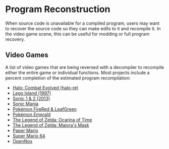 # Program Reconstruction
When source code is unavailable for a compiled program, users may want to recover the source code so they can make edits to it and recompile it. 
In the video game scene, this can be useful for modding or full program recovery.  

## Video Games
A list of video games that are being reversed with a decompiler to recompile either the entire game or individual functions.
Most projects include a percent completion of the estimated program recompilation:

- [Halo: Combat Evolved (halo-re)](https://github.com/halo-re/halo)
- [Lego Island (1997)](https://github.com/isledecomp/isle)
- [Sonic 1 & 2 (2013)](https://github.com/Rubberduckycooly/Sonic-1-2-2013-Decompilation)
- [Sonic Mania](https://github.com/Rubberduckycooly/Sonic-Mania-Decompilation)
- [Pokémon FireRed & LeafGreen](https://github.com/pret/pokefirered)
- [Pokémon Emerald](https://github.com/pret/pokeemerald)
- [The Legend of Zelda: Ocarina of Time](https://github.com/zeldaret/oot)
- [The Legend of Zelda: Majora's Mask](https://github.com/zeldaret/mm)
- [Paper Mario](https://github.com/pmret/papermario)
- [Super Mario 64](https://github.com/n64decomp/sm64)
- [OpenNox](https://github.com/noxworld-dev/opennox)